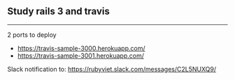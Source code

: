 Study rails 3 and travis
---
---

2 ports to deploy
* https://travis-sample-3000.herokuapp.com/
* https://travis-sample-3001.herokuapp.com/

Slack notification to: https://rubyviet.slack.com/messages/C2L5NUXQ9/
